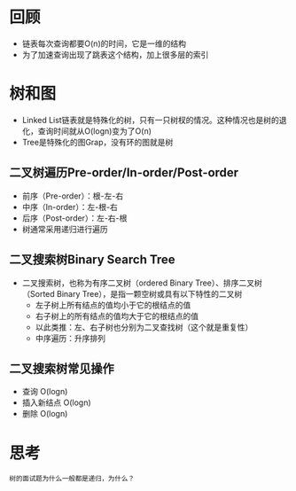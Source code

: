 # 回顾
- 链表每次查询都要O(n)的时间，它是一维的结构
- 为了加速查询出现了跳表这个结构，加上很多层的索引

# 树和图
- Linked List链表就是特殊化的树，只有一只树杈的情况。这种情况也是树的退化，查询时间就从O(logn)变为了O(n)
- Tree是特殊化的图Grap，没有环的图就是树

## 二叉树遍历Pre-order/In-order/Post-order
- 前序（Pre-order）：根-左-右
- 中序（In-order）：左-根-右
- 后序（Post-order）：左-右-根
- 树通常采用递归进行遍历

## 二叉搜索树Binary Search Tree
- 二叉搜索树，也称为有序二叉树（ordered Binary Tree）、排序二叉树（Sorted Binary Tree），是指一颗空树或具有以下特性的二叉树
    - 左子树上所有结点的值均小于它的根结点的值
    - 右子树上的所有结点的值均大于它的根结点的值
    - 以此类推：左、右子树也分别为二叉查找树（这个就是重复性）
    - 中序遍历：升序排列

## 二叉搜索树常见操作
- 查询 O(logn)
- 插入新结点 O(logn)
- 删除 O(logn)


# 思考
```
树的面试题为什么一般都是递归，为什么？
```
